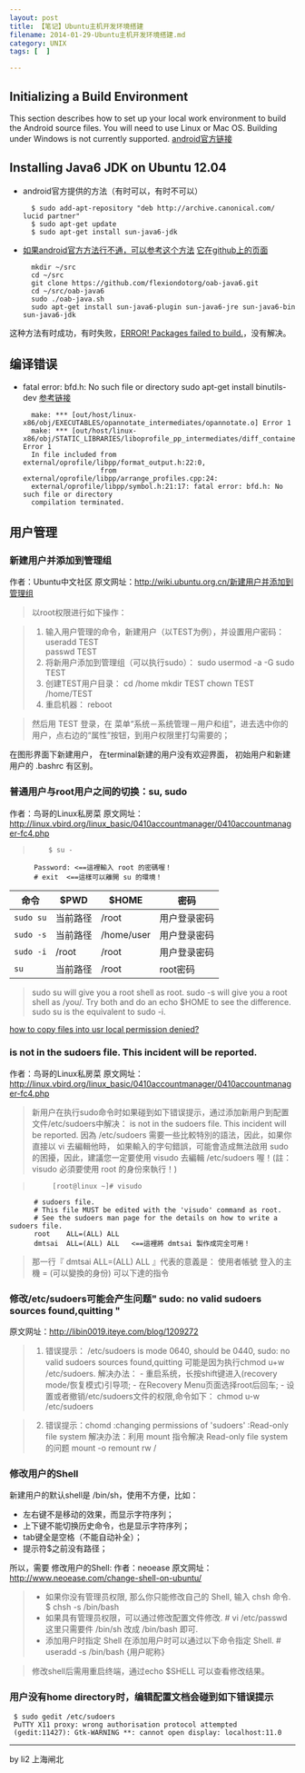 ```yaml
---
layout: post
title: 【笔记】Ubuntu主机开发环境搭建
filename: 2014-01-29-Ubuntu主机开发环境搭建.md
category: UNIX
tags: [  ]

---
```


## Initializing a Build Environment

This section describes how to set up your local work environment to build the Android source files. You will need to use Linux or Mac OS. Building under Windows is not currently supported.
[android官方链接](http://source.android.com/source/initializing.html)

<!-- more -->

## Installing Java6 JDK on Ubuntu 12.04

- android官方提供的方法（有时可以，有时不可以）

        $ sudo add-apt-repository "deb http://archive.canonical.com/ lucid partner"
        $ sudo apt-get update
        $ sudo apt-get install sun-java6-jdk

- [如果android官方方法行不通，可以参考这个方法](http://www.gaggl.com/2012/04/installing-java6-jdk-on-ubuntu-12-04/)
[它在github上的页面](https://github.com/flexiondotorg/oab-java6/tree/master)

        mkdir ~/src
        cd ~/src
        git clone https://github.com/flexiondotorg/oab-java6.git
        cd ~/src/oab-java6
        sudo ./oab-java.sh
        sudo apt-get install sun-java6-plugin sun-java6-jre sun-java6-bin sun-java6-jdk
这种方法有时成功，有时失败，[ERROR! Packages failed to build.](https://github.com/flexiondotorg/oab-java6/issues/91)，没有解决。

## 编译错误

- fatal error: bfd.h: No such file or directory
sudo apt-get install binutils-dev
[参考链接](http://blog.csdn.net/dayancn/article/details/12834849)

        make: *** [out/host/linux-x86/obj/EXECUTABLES/opannotate_intermediates/opannotate.o] Error 1
        make: *** [out/host/linux-x86/obj/STATIC_LIBRARIES/liboprofile_pp_intermediates/diff_container.o] Error 1
        In file included from external/oprofile/libpp/format_output.h:22:0,
                         from external/oprofile/libpp/arrange_profiles.cpp:24:
        external/oprofile/libpp/symbol.h:21:17: fatal error: bfd.h: No such file or directory
        compilation terminated.

## 用户管理

### 新建用户并添加到管理组
作者：Ubuntu中文社区
原文网址：http://wiki.ubuntu.org.cn/新建用户并添加到管理组
 
> 以root权限进行如下操作：
 
> 1. 输入用户管理的命令，新建用户（以TEST为例），并设置用户密码：
          useradd TEST   
          passwd TEST
> 2. 将新用户添加到管理组（可以执行sudo）：
          sudo usermod -a -G sudo  TEST
> 3. 创建TEST用户目录：
          cd /home
          mkdir TEST
          chown TEST /home/TEST
> 4. 重启机器：
          reboot
 
> 然后用 TEST 登录，在 菜单“系统－系统管理－用户和组”，进去选中你的用户，点右边的“属性”按钮，到用户权限里打勾需要的；
 
 
在图形界面下新建用户，
在terminal新建的用户没有欢迎界面，
初始用户和新建用户的 .bashrc 有区别。

### 普通用户与root用户之间的切换：su, sudo
作者：鸟哥的Linux私房菜
原文网址：http://linux.vbird.org/linux_basic/0410accountmanager/0410accountmanager-fc4.php
 
>         $ su -
          Password: <==這裡輸入 root 的密碼喔！
          # exit  <==這樣可以離開 su 的環境！
 
 
| 命令       | $PWD         | $HOME       | 密码          |
|------------|--------------|-------------|---------------|
| `sudo su`  | 当前路径     | /root       | 用户登录密码  |
| `sudo -s`  | 当前路径     | /home/user  | 用户登录密码  |
| `sudo -i`  | /root        | /root       | 用户登录密码  |
| `su`       | 当前路径     | /root       | root密码      |
 
> sudo su will give you a root shell as root.
sudo -s will give you a root shell as /you/. Try both and do an echo $HOME to see the difference.
sudo su is the equivalent to sudo -i.
 
[how to copy files into usr local permission denied?](http://askubuntu.com/questions/24952/how-to-copy-files-into-usr-local-permission-denied)

###  is not in the sudoers file. This incident will be reported.
作者：鸟哥的Linux私房菜
原文网址：http://linux.vbird.org/linux_basic/0410accountmanager/0410accountmanager-fc4.php
 
> 新用户在执行sudo命令时如果碰到如下错误提示，通过添加新用户到配置文件/etc/sudoers中解决：
is not in the sudoers file. This incident will be reported.
因為 /etc/sudoers 需要一些比較特別的語法，因此，如果你直接以 vi 去編輯他時， 如果輸入的字句錯誤，可能會造成無法啟用 sudo 的困擾，因此，建議您一定要使用 visudo 去編輯 /etc/sudoers 喔！(註： visudo 必須要使用 root 的身份來執行！)
 
>          [root@linux ~]# visudo
          # sudoers file.
          # This file MUST be edited with the 'visudo' command as root.
          # See the sudoers man page for the details on how to write a sudoers file.
          root    ALL=(ALL) ALL
          dmtsai  ALL=(ALL) ALL   <==這裡將 dmtsai 製作成完全可用！
 
> 那一行『 dmtsai ALL=(ALL) ALL 』代表的意義是：
    使用者帳號  登入的主機 = (可以變換的身份)  可以下達的指令
 
### 修改/etc/sudoers可能会产生问题" sudo: no valid sudoers sources found,quitting "
原文网址：http://libin0019.iteye.com/blog/1209272
 
> 1. 错误提示： /etc/sudoers is mode 0640, should be 0440,  sudo: no valid sudoers sources found,quitting
可能是因为执行chmod u+w /etc/sudoers.  解决办法：
     - 重启系统，长按shift键进入(recovery mode/恢复模式)引导项;
     - 在Recovery Menu页面选择root后回车;
     - 设置或者撤销/etc/sudoers文件的权限,命令如下：
               chmod u-w /etc/sudoers
 
> 2. 错误提示：chomd :changing permissions of 'sudoers' :Read-only file system
解决办法：利用 mount 指令解决 Read-only file system的问题
          mount -o remount rw /
 
### 修改用户的Shell
新建用户的默认shell是 /bin/sh，使用不方便，比如：
 
- 左右键不是移动的效果，而显示字符序列；
- 上下键不能切换历史命令，也是显示字符序列；
- tab键全是空格（不能自动补全）；
- 提示符$之前没有路径；

所以，需要 修改用户的Shell:
作者：neoease
原文网址：http://www.neoease.com/change-shell-on-ubuntu/
 
> - 如果你没有管理员权限, 那么你只能修改自己的 Shell, 输入 chsh 命令.
          $ chsh -s /bin/bash
> - 如果具有管理员权限，可以通过修改配置文件修改.
          # vi /etc/passwd
这里只需要件 /bin/sh 改成 /bin/bash 即可.
> - 添加用户时指定 Shell
在添加用户时可以通过以下命令指定 Shell.
          # useradd -s /bin/bash {用户昵称}
 
> 修改shell后需用重启终端，通过echo $SHELL 可以查看修改结果。
 
 
### 用户没有home directory时，编辑配置文档会碰到如下错误提示
 
     $ sudo gedit /etc/sudoers
     PuTTY X11 proxy: wrong authorisation protocol attempted
     (gedit:11427): Gtk-WARNING **: cannot open display: localhost:11.0

------
by li2 上海闸北
